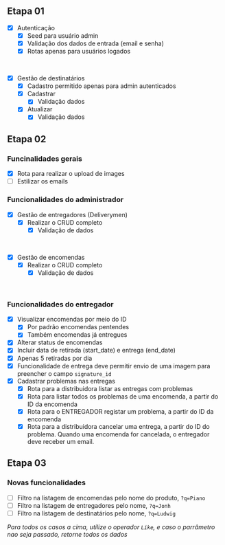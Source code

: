## Etapa 01

- [x] Autenticação
	- [x]	Seed para usuário admin
	- [x]	Validação dos dados de entrada (email e senha)
	- [x]	Rotas apenas para usuários logados

</br>

- [x] Gestão de destinatários
	- [x] Cadastro permitido apenas para admin autenticados
	- [x] Cadastrar
		- [x] Validação dados
	- [x] Atualizar
		- [x] Validação dados

## Etapa 02

### Funcinalidades gerais
- [x] Rota para realizar o upload de images
- [ ] Estilizar os emails

### Funcionalidades do administrador
- [x] Gestão de entregadores (Deliverymen)
	- [x] Realizar o CRUD completo
		- [x] Validação de dados
</br>

- [x] Gestão de encomendas
	- [x] Realizar o CRUD completo
		- [x] Validação de dados
</br>

### Funcionalidades do entregador
- [x] Visualizar encomendas por meio do ID
	- [x] Por padrão encomendas pentendes
	- [x] Também encomendas já entregues
- [x] Alterar status de encomendas
 - [x] Incluir data de retirada (start_date) e entrega (end_date)
 - [x] Apenas 5 retiradas por dia
 - [x] Funcionalidade de entrega deve permitir envio de uma imagem para preencher o campo `signature_id`
- [x] Cadastrar problemas nas entregas
	- [x] Rota para a distribuidora listar as entregas com problemas
	- [x] Rota para listar todos os problemas de uma encomenda, a partir do ID da encomenda
	- [x] Rota para o ENTREGADOR registar um problema, a partir do ID da encomenda
	- [x] Rota para a distribuidora cancelar uma entrega, a partir do ID do problema. Quando uma encomenda for cancelada, o entregador deve receber um email.

## Etapa 03

### Novas funcionalidades

- [ ] Filtro na listagem de encomendas pelo nome do produto, `?q=Piano`
- [ ] Filtro na listagem de entregadores pelo nome, `?q=Jonh`
- [ ] Filtro na listagem de destinatários pelo nome, `?q=Ludwig`

_Para todos os casos a cima, utilize o operador `Like`, e caso o parrâmetro nao seja passado, retorne todos os dados_
